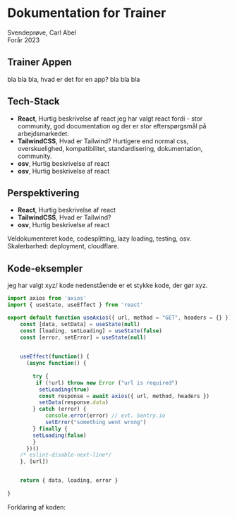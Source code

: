 # Dokumentation for Trainer
Svendeprøve, Carl Abel  
Forår 2023

## Trainer Appen
bla bla bla, hvad er det for en app? bla bla bla

## Tech-Stack
- **React**, Hurtig beskrivelse af react
jeg har valgt react fordi - stor community, god documentation og der er stor efterspørgsmål på arbejdsmarkedet.
- **TailwindCSS**, Hvad er Tailwind?
Hurtigere end normal css, overskuelighed, kompatibilitet, standardisering, dokumentation, community.
- **osv**, Hurtig beskrivelse af react
- **osv**, Hurtig beskrivelse af react

## Perspektivering 
- **React**, Hurtig beskrivelse af react
- **TailwindCSS**, Hvad er Tailwind?
- **osv**, Hurtig beskrivelse af react

Veldokumenteret kode, codesplitting, lazy loading, testing, osv.
Skalerbarhed: deployment, cloudflare. 

## Kode-eksempler 
jeg har valgt xyz/ kode nedenstående er et stykke kode, der gør xyz.

```javascript
import axios from 'axios'
import { useState, useEffect } from 'react'

export default function useAxios({ url, method = "GET", headers = {} }) {
    const [data, setData] = useState(null)
    const [loading, setLoading] = useState(false)
    const [error, setError] = useState(null)
    

    useEffect(function() {
      (async function() {
          
        try {
         if (!url) throw new Error ("url is required")
          setLoading(true)
          const response = await axios({ url, method, headers })
          setData(response.data)
        } catch (error) {
            console.error(error) // evt. Sentry.io
            setError("something went wrong")
        } finally {
        setLoading(false)
        }
      })()
    /* eslint-disable-next-line*/
    }, [url])


    return { data, loading, error }
  
}
```

Forklaring af koden: 

